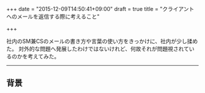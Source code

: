 +++
date = "2015-12-09T14:50:41+09:00"
draft = true
title = "クライアントへのメールを返信する際に考えること"

+++

社内のSM兼CSのメールの書き方や言葉の使い方をきっかけに、社内が少し揉めた。
対外的な問題へ発展したわけではないけれど、何故それが問題視されているのかを考えてみた。

<hr>

## 背景

